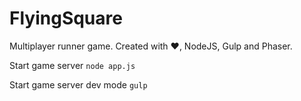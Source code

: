 # FlyingSquare
Multiplayer runner game. 
Created with ❤, NodeJS, Gulp and Phaser.

Start game server 
<code>node app.js</code>

Start game server dev mode
<code>gulp</code>